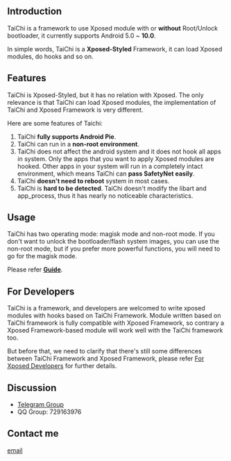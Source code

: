 ## Introduction 

TaiChi is a framework to use Xposed module with or **without** Root/Unlock bootloader, it currently supports Android 5.0 ~ **10.0**.

In simple words, TaiChi is a **Xposed-Styled** Framework, it can load Xposed modules, do hooks and so on.

## Features

TaiChi is Xposed-Styled, but it has no relation with Xposed. The only relevance is that TaiChi can load Xposed modules, the implementation of TaiChi and Xposed Framework is very different.

Here are some features of Taichi:

1. TaiChi **fully supports Android Pie**.
2. TaiChi can run in a **non-root environment**.
3. TaiChi does not affect the android system and it does not hook all apps in system. Only the apps that you want to apply Xposed modules are hooked. Other apps in your system will run in a completely intact environment, which means TaiChi can **pass SafetyNet easily**.
4. TaiChi **doesn't need to reboot** system in most cases.
5. TaiChi is **hard to be detected**. TaiChi doesn't modify the libart and app_process, thus it has nearly no noticeable characteristics.

## Usage

TaiChi has two operating mode: magisk mode and non-root mode. If you don't want to unlock the bootloader/flash system images, you can use the non-root mode, but if you prefer more powerful functions, you will need to go for the magisk mode.

Please refer [**Guide**](/getting_started).

## For Developers 

TaiChi is a framework, and developers are welcomed to write xposed modules with hooks based on TaiChi Framework. Module written based on TaiChi framework is fully compatible with Xposed Framework, so contrary a Xposed Framework-based module will work well with the TaiChi framework too. 

But before that, we need to clarify that there's still some differences between TaiChi Framework and Xposed Framework, please refer [For Xposed Developers](https://github.com/taichi-framework/TaiChi/wiki/For-Xposed-developer) for further details. 

## Discussion

- [Telegram Group](https://t.me/vxp_group)
- QQ Group: 729163976

## Contact me

[email](mailto:twsxtd@gmail.com)